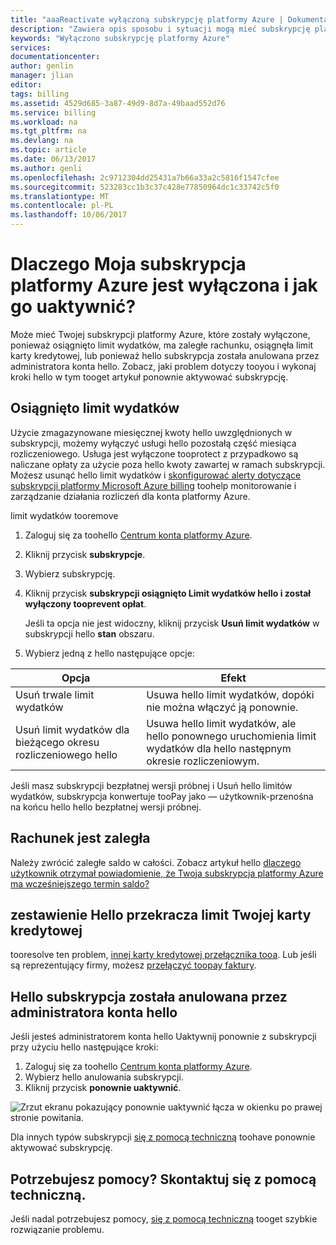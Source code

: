 ```yaml
---
title: "aaaReactivate wyłączoną subskrypcję platformy Azure | Dokumentacja firmy Microsoft"
description: "Zawiera opis sposobu i sytuacji mogą mieć subskrypcję platformy Azure wyłączone tooreactivate go."
keywords: "Wyłączono subskrypcję platformy Azure"
services: 
documentationcenter: 
author: genlin
manager: jlian
editor: 
tags: billing
ms.assetid: 4529d685-3a87-49d9-8d7a-49baad552d76
ms.service: billing
ms.workload: na
ms.tgt_pltfrm: na
ms.devlang: na
ms.topic: article
ms.date: 06/13/2017
ms.author: genli
ms.openlocfilehash: 2c9712304dd25431a7b66a33a2c5816f1547cfee
ms.sourcegitcommit: 523283cc1b3c37c428e77850964dc1c33742c5f0
ms.translationtype: MT
ms.contentlocale: pl-PL
ms.lasthandoff: 10/06/2017
---
```

# <a name="why-is-my-azure-subscription-disabled-and-how-do-i-reactivate-it"></a>Dlaczego Moja subskrypcja platformy Azure jest wyłączona i jak go uaktywnić?
Może mieć Twojej subskrypcji platformy Azure, które zostały wyłączone, ponieważ osiągnięto limit wydatków, ma zaległe rachunku, osiągnęła limit karty kredytowej, lub ponieważ hello subskrypcja została anulowana przez administratora konta hello. Zobacz, jaki problem dotyczy tooyou i wykonaj kroki hello w tym tooget artykuł ponownie aktywować subskrypcję.

## <a name="you-reached-your-spending-limit"></a>Osiągnięto limit wydatków
Użycie zmagazynowane miesięcznej kwoty hello uwzględnionych w subskrypcji, możemy wyłączyć usługi hello pozostałą część miesiąca rozliczeniowego. Usługa jest wyłączone tooprotect z przypadkowo są naliczane opłaty za użycie poza hello kwoty zawartej w ramach subskrypcji. Możesz usunąć hello limit wydatków i [skonfigurować alerty dotyczące subskrypcji platformy Microsoft Azure billing](billing-set-up-alerts.md) toohelp monitorowanie i zarządzanie działania rozliczeń dla konta platformy Azure.

limit wydatków tooremove

1. Zaloguj się za toohello [Centrum konta platformy Azure](https://account.windowsazure.com/Home/Index).
2. Kliknij przycisk **subskrypcje**.
3. Wybierz subskrypcję.
4. Kliknij przycisk **subskrypcji osiągnięto Limit wydatków hello i został wyłączony tooprevent opłat**.

    Jeśli ta opcja nie jest widoczny, kliknij przycisk **Usuń limit wydatków** w subskrypcji hello **stan** obszaru.
5. Wybierz jedną z hello następujące opcje:

| Opcja | Efekt |
| --- | --- |
| Usuń trwale limit wydatków |Usuwa hello limit wydatków, dopóki nie można włączyć ją ponownie. |
| Usuń limit wydatków dla bieżącego okresu rozliczeniowego hello |Usuwa hello limit wydatków, ale hello ponownego uruchomienia limit wydatków dla hello następnym okresie rozliczeniowym. |

Jeśli masz subskrypcji bezpłatnej wersji próbnej i Usuń hello limitów wydatków, subskrypcja konwertuje tooPay jako — użytkownik-przenośna na końcu hello hello bezpłatnej wersji próbnej.

## <a name="your-bill-is-past-due"></a>Rachunek jest zaległa
Należy zwrócić zaległe saldo w całości. Zobacz artykuł hello [dlaczego użytkownik otrzymał powiadomienie, że Twoja subskrypcja platformy Azure ma wcześniejszego termin saldo?](billing-azure-subscription-past-due-balance.md#how-to-resolve-the-issue)

## <a name="hello-bill-exceeds-your-credit-card-limit"></a>zestawienie Hello przekracza limit Twojej karty kredytowej
tooresolve ten problem, [innej karty kredytowej przełącznika tooa](billing-how-to-change-credit-card.md). Lub jeśli są reprezentujący firmy, możesz [przełączyć toopay faktury](https://azure.microsoft.com/pricing/invoicing/).

## <a name="hello-subscription-was-canceled-by-hello-account-administrator"></a>Hello subskrypcja została anulowana przez administratora konta hello
Jeśli jesteś administratorem konta hello Uaktywnij ponownie z subskrypcji przy użyciu hello następujące kroki:

1. Zaloguj się za toohello [Centrum konta platformy Azure](https://account.windowsazure.com/Home/Index).
2. Wybierz hello anulowania subskrypcji.
3. Kliknij przycisk **ponownie uaktywnić**.

![Zrzut ekranu pokazujący ponownie uaktywnić łącza w okienku po prawej stronie powitania.](./media/billing-how-to-cancel-azure-subscription/reactivate-sub.png)

Dla innych typów subskrypcji [się z pomocą techniczną](https://portal.azure.com/?#blade/Microsoft_Azure_Support/HelpAndSupportBlade) toohave ponownie aktywować subskrypcję.

## <a name="need-help-contact-support"></a>Potrzebujesz pomocy? Skontaktuj się z pomocą techniczną.
Jeśli nadal potrzebujesz pomocy, [się z pomocą techniczną](https://portal.azure.com/?#blade/Microsoft_Azure_Support/HelpAndSupportBlade) tooget szybkie rozwiązanie problemu.

